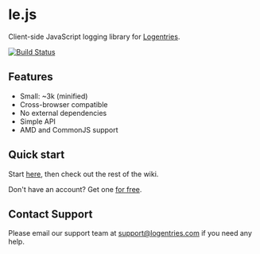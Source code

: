 le.js
=====

Client-side JavaScript logging library for [Logentries](http://www.logentries.com).

[![Build Status](https://travis-ci.org/logentries/le_js.png?branch=master)](https://travis-ci.org/logentries/le_js)

Features
--------

* Small: ~3k (minified)
* Cross-browser compatible
* No external dependencies
* Simple API
* AMD and CommonJS support

Quick start
-----------

Start [here](https://github.com/logentries/le_js/wiki/Getting-started), then check out the rest of the wiki.

Don't have an account? Get one [for free](https://logentries.com/quick-start/).

Contact Support
-----------

Please email our support team at support@logentries.com if you need any help.
